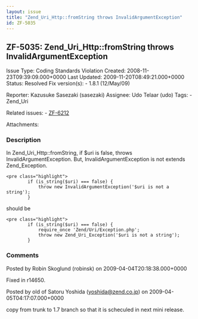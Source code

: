 ```yaml
---
layout: issue
title: "Zend_Uri_Http::fromString throws InvalidArgumentException"
id: ZF-5035
---
```


ZF-5035: Zend\_Uri\_Http::fromString throws InvalidArgumentException
--------------------------------------------------------------------

 Issue Type: Coding Standards Violation Created: 2008-11-23T09:39:09.000+0000 Last Updated: 2009-11-20T08:49:21.000+0000 Status: Resolved Fix version(s): - 1.8.1 (12/May/09)
 
 Reporter:  Kazusuke Sasezaki (sasezaki)  Assignee:  Udo Telaar (udo)  Tags: - Zend\_Uri
 
 Related issues: - [ZF-6212](/issues/browse/ZF-6212)
 
 Attachments: 
### Description

In Zend\_Uri\_Http::fromString, if $uri is false, throws InvalidArgumentException. But, InvalidArgumentException is not extends Zend\_Exception.

 
    <pre class="highlight"> 
            if (is_string($uri) === false) {
                throw new InvalidArgumentException('$uri is not a string');
            }


should be

 
    <pre class="highlight"> 
            if (is_string($uri) === false) {
                require_once 'Zend/Uri/Exception.php';
                throw new Zend_Uri_Exception('$uri is not a string');
            }


 

 

### Comments

Posted by Robin Skoglund (robinsk) on 2009-04-04T20:18:38.000+0000

Fixed in r14650.

 

 

Posted by old of Satoru Yoshida (yoshida@zend.co.jp) on 2009-04-05T04:17:07.000+0000

copy from trunk to 1.7 branch so that it is scheculed in next mini release.

 

 